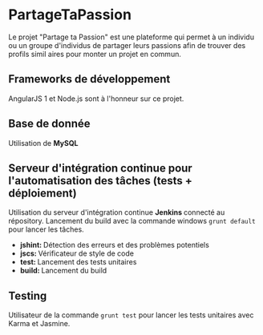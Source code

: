 # PartageTaPassion

Le projet "Partage ta Passion" est une plateforme qui permet à un individu ou un groupe d'individus de partager leurs passions afin de trouver des profils simil aires pour monter un projet en commun.

## Frameworks de développement 

AngularJS 1 et Node.js sont à l'honneur sur ce projet.

## Base de donnée 
Utilisation de <strong> MySQL </strong>

## Serveur d'intégration continue pour l'automatisation des tâches (tests + déploiement)

Utilisation du serveur d'intégration continue <strong> Jenkins </strong> connecté au répository.
Lancement du build avec la commande windows `grunt default` pour lancer les tâches.
- <strong> jshint: </strong> Détection des erreurs et des problèmes potentiels
- <strong> jscs: </strong> Vérificateur de style de code
- <strong> test: </strong> Lancement des tests unitaires
- <strong> build: </strong> Lancement du build

## Testing

Utilisateur de la commande `grunt test` pour lancer les tests unitaires avec Karma et Jasmine.
